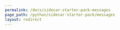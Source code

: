 ```yaml
---
permalink: /docs/sidecar-starter-pack-messages
page_path: /python/sidecar-starter-pack/messages
layout: redirect
---
```


